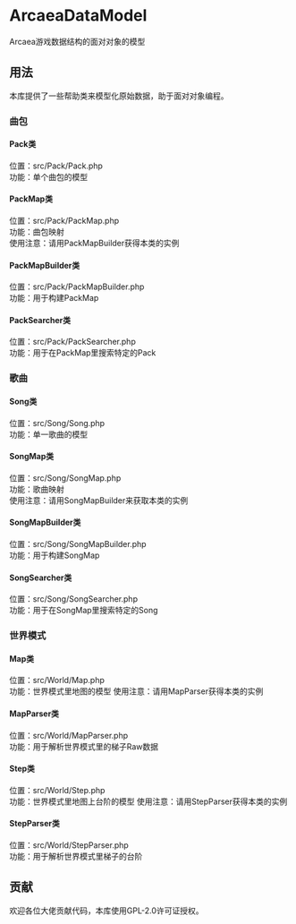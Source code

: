# ArcaeaDataModel
Arcaea游戏数据结构的面对对象的模型

## 用法
本库提供了一些帮助类来模型化原始数据，助于面对对象编程。

### 曲包
#### Pack类
位置：src/Pack/Pack.php  
功能：单个曲包的模型

#### PackMap类
位置：src/Pack/PackMap.php  
功能：曲包映射  
使用注意：请用PackMapBuilder获得本类的实例

#### PackMapBuilder类
位置：src/Pack/PackMapBuilder.php  
功能：用于构建PackMap

#### PackSearcher类
位置：src/Pack/PackSearcher.php  
功能：用于在PackMap里搜索特定的Pack

### 歌曲
#### Song类
位置：src/Song/Song.php  
功能：单一歌曲的模型

#### SongMap类
位置：src/Song/SongMap.php  
功能：歌曲映射  
使用注意：请用SongMapBuilder来获取本类的实例

#### SongMapBuilder类
位置：src/Song/SongMapBuilder.php  
功能：用于构建SongMap

#### SongSearcher类
位置：src/Song/SongSearcher.php  
功能：用于在SongMap里搜索特定的Song

### 世界模式
#### Map类
位置：src/World/Map.php  
功能：世界模式里地图的模型
使用注意：请用MapParser获得本类的实例

#### MapParser类
位置：src/World/MapParser.php  
功能：用于解析世界模式里的梯子Raw数据

#### Step类
位置：src/World/Step.php  
功能：世界模式里地图上台阶的模型
使用注意：请用StepParser获得本类的实例

#### StepParser类
位置：src/World/StepParser.php  
功能：用于解析世界模式里梯子的台阶

## 贡献
欢迎各位大佬贡献代码，本库使用GPL-2.0许可证授权。